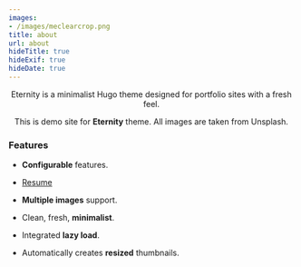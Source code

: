 ```yaml
---
images:
- /images/meclearcrop.png
title: about
url: about
hideTitle: true
hideExif: true
hideDate: true
---
```


<div align="center">
	<p>
        Eternity is a minimalist Hugo theme designed for portfolio sites with a fresh feel.
	</p>
	<p>
		This is demo site for <strong>Eternity</strong> theme. All images are taken from Unsplash.
	</p>
</div>

### Features

- **Configurable** features.

- [Resume](/images/thecastle.png)

- **Multiple images** support.

- Clean, fresh, **minimalist**.

- Integrated **lazy load**.

- Automatically creates **resized** thumbnails.

